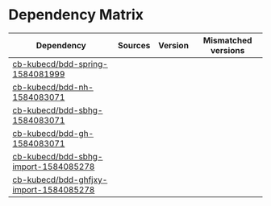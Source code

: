 # Dependency Matrix

Dependency | Sources | Version | Mismatched versions
---------- | ------- | ------- | -------------------
[cb-kubecd/bdd-spring-1584081999](https://github.com/cb-kubecd/bdd-spring-1584081999.git) |  | []() | 
[cb-kubecd/bdd-nh-1584083071](https://github.com/cb-kubecd/bdd-nh-1584083071.git) |  | []() | 
[cb-kubecd/bdd-sbhg-1584083071](https://github.com/cb-kubecd/bdd-sbhg-1584083071.git) |  | []() | 
[cb-kubecd/bdd-gh-1584083071](https://github.com/cb-kubecd/bdd-gh-1584083071.git) |  | []() | 
[cb-kubecd/bdd-sbhg-import-1584085278](https://github.com/cb-kubecd/bdd-sbhg-import-1584085278.git) |  | []() | 
[cb-kubecd/bdd-ghfjxy-import-1584085278](https://github.com/cb-kubecd/bdd-ghfjxy-import-1584085278.git) |  | []() | 

